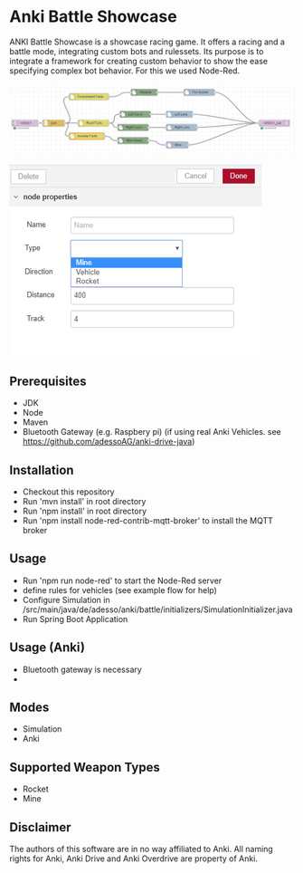 # Anki Battle Showcase
ANKI Battle Showcase is a showcase racing game.
It offers a racing and a battle mode, integrating custom bots and rulessets.
Its purpose is to integrate a framework for creating custom behavior to show the ease specifying complex bot behavior.
For this we used Node-Red.

![Node-Red Integration](/doc/node-red.png)

![Node-Red Interaction](/doc/node-red-interaction.png)
## Prerequisites
* JDK
* Node
* Maven
* Bluetooth Gateway (e.g. Raspbery pi) (if using real Anki Vehicles. see https://github.com/adessoAG/anki-drive-java)

## Installation
* Checkout this repository
* Run 'mvn install' in root directory
* Run 'npm install' in root directory
* Run 'npm install node-red-contrib-mqtt-broker' to install the MQTT broker
## Usage
* Run 'npm run node-red' to start the Node-Red server
* define rules for vehicles (see example flow for help)
* Configure Simulation in /src/main/java/de/adesso/anki/battle/initializers/SimulationInitializer.java
* Run Spring Boot Application


## Usage (Anki)
* Bluetooth gateway is necessary
*


## Modes
* Simulation
* Anki

## Supported Weapon Types
* Rocket
* Mine

## Disclaimer
The authors of this software are in no way affiliated to Anki. All naming rights for Anki, Anki Drive and Anki Overdrive are property of Anki.
